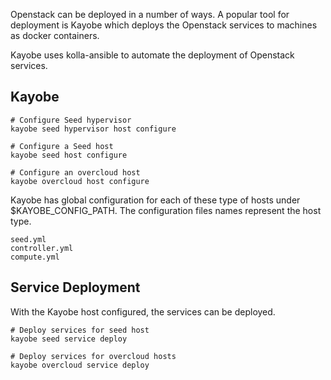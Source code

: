 Openstack can be deployed in a number of ways. A popular tool for deployment is Kayobe which deploys the Openstack services to machines as docker containers.

Kayobe uses kolla-ansible to automate the deployment of Openstack services.

## Kayobe

```
# Configure Seed hypervisor
kayobe seed hypervisor host configure

# Configure a Seed host
kayobe seed host configure

# Configure an overcloud host
kayobe overcloud host configure
```

Kayobe has global configuration for each of these type of hosts under $KAYOBE_CONFIG_PATH. The configuration files names represent the host type.

```
seed.yml
controller.yml
compute.yml
```

## Service Deployment

With the Kayobe host configured, the services can be deployed.

```
# Deploy services for seed host
kayobe seed service deploy

# Deploy services for overcloud hosts
kayobe overcloud service deploy
```
